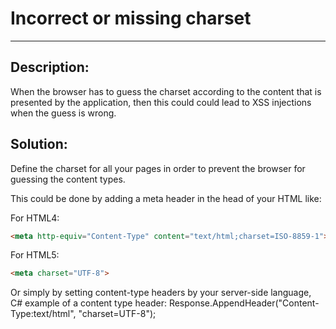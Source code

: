 # Incorrect or missing charset 
-------

## Description:

When the browser has to guess the charset according to the content that is presented by
the application, then this could could lead to XSS injections when the guess is wrong.

## Solution:

Define the charset for all your pages in order to prevent the browser for guessing
the content types.

This could be done by adding a meta header in the head of your HTML like:

For HTML4:
```html
<meta http-equiv="Content-Type" content="text/html;charset=ISO-8859-1">
```
For HTML5:
```html
<meta charset="UTF-8">
```
Or simply by setting content-type headers by your server-side language,
C# example of a content type header:
Response.AppendHeader("Content-Type:text/html", "charset=UTF-8");
